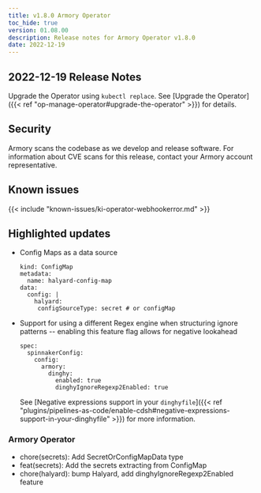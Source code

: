 ```yaml
---
title: v1.8.0 Armory Operator
toc_hide: true
version: 01.08.00
description: Release notes for Armory Operator v1.8.0
date: 2022-12-19
---
```


## 2022-12-19 Release Notes

Upgrade the Operator using `kubectl replace`. See [Upgrade the Operator]({{< ref "op-manage-operator#upgrade-the-operator" >}}) for details.


## Security

Armory scans the codebase as we develop and release software. For information about CVE scans for this release, contact your Armory account representative.

## Known issues

{{< include "known-issues/ki-operator-webhookerror.md" >}}

## Highlighted updates

* Config Maps as a data source

   ```apiVersion: v1
   kind: ConfigMap
   metadata:
     name: halyard-config-map
   data:
     config: |
       halyard:
        configSourceType: secret # or configMap
   ```

* Support for using a different Regex engine when structuring ignore patterns -- enabling this feature flag allows for negative lookahead

   ```
   spec:
     spinnakerConfig:
       config:
         armory:
           dinghy:
             enabled: true
             dinghyIgnoreRegexp2Enabled: true
   ```

   See [Negative expressions support in your `dinghyfile`]({{<  ref "plugins/pipelines-as-code/enable-cdsh#negative-expressions-support-in-your-dinghyfile" >}}) for more information.

### Armory Operator

* chore(secrets): Add SecretOrConfigMapData type
* feat(secrets): Add the secrets extracting from ConfigMap
* chore(halyard): bump Halyard, add dinghyIgnoreRegexp2Enabled feature